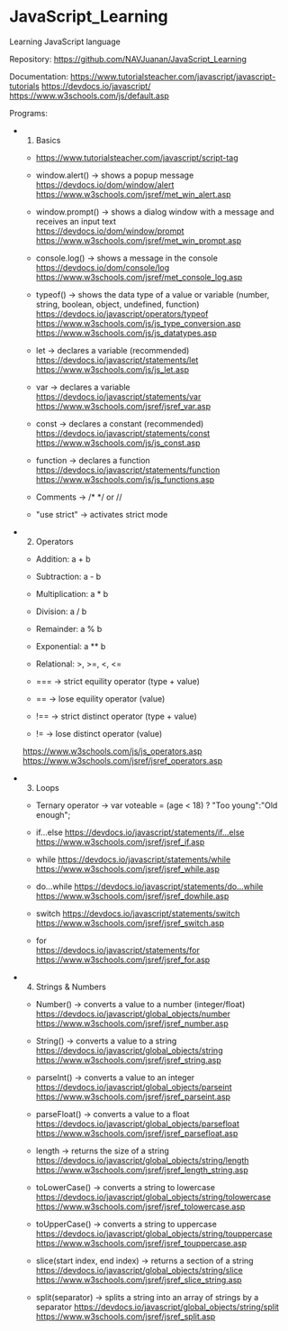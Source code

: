 # JavaScript_Learning
Learning JavaScript language


Repository: https://github.com/NAVJuanan/JavaScript_Learning


Documentation:
	https://www.tutorialsteacher.com/javascript/javascript-tutorials
	https://devdocs.io/javascript/
	https://www.w3schools.com/js/default.asp


Programs:


 - 01. Basics

	- <script> tag in an html file for JavaScript code or file availability
		<script type="text/javascript" src="index.js"></script>
		https://www.tutorialsteacher.com/javascript/script-tag

	- window.alert() -> shows a popup message  
		https://devdocs.io/dom/window/alert
		https://www.w3schools.com/jsref/met_win_alert.asp

	- window.prompt() -> shows a dialog window with a message and receives an input text  
		https://devdocs.io/dom/window/prompt
		https://www.w3schools.com/jsref/met_win_prompt.asp

	- console.log() -> shows a message in the console
		https://devdocs.io/dom/console/log
		https://www.w3schools.com/jsref/met_console_log.asp

	- typeof() -> shows the data type of a value or variable (number, string, boolean, object, undefined, function) 
		https://devdocs.io/javascript/operators/typeof
		https://www.w3schools.com/js/js_type_conversion.asp
		https://www.w3schools.com/js/js_datatypes.asp

	- let -> declares a variable (recommended)
		https://devdocs.io/javascript/statements/let
		https://www.w3schools.com/js/js_let.asp

	- var -> declares a variable  
		https://devdocs.io/javascript/statements/var
		https://www.w3schools.com/jsref/jsref_var.asp

	- const -> declares a constant (recommended) 
		https://devdocs.io/javascript/statements/const
		https://www.w3schools.com/js/js_const.asp

	- function -> declares a function  
		https://devdocs.io/javascript/statements/function
		https://www.w3schools.com/js/js_functions.asp

	- Comments -> /* */ or //

	- "use strict" -> activates strict mode



 - 02. Operators

	- Addition:       a + b
	- Subtraction:    a - b
	- Multiplication: a * b
	- Division:       a / b
	- Remainder:      a % b
	- Exponential:    a ** b

	- Relational: >, >=, <, <=

	- === -> strict equility operator (type + value)
	- == -> lose equility operator (value)
	- !== -> strict distinct operator (type + value)
	- != -> lose distinct operator (value)
	
	https://www.w3schools.com/js/js_operators.asp
	https://www.w3schools.com/jsref/jsref_operators.asp



 - 03. Loops

	- Ternary operator -> var voteable = (age < 18) ? "Too young":"Old enough";

	- if...else
		https://devdocs.io/javascript/statements/if...else
		https://www.w3schools.com/jsref/jsref_if.asp

	- while
		https://devdocs.io/javascript/statements/while
		https://www.w3schools.com/jsref/jsref_while.asp

	- do...while
		https://devdocs.io/javascript/statements/do...while
		https://www.w3schools.com/jsref/jsref_dowhile.asp

	- switch
		https://devdocs.io/javascript/statements/switch
		https://www.w3schools.com/jsref/jsref_switch.asp

	- for	
		https://devdocs.io/javascript/statements/for
		https://www.w3schools.com/jsref/jsref_for.asp



 - 04. Strings & Numbers

	- Number() -> converts a value to a number (integer/float)
		https://devdocs.io/javascript/global_objects/number
		https://www.w3schools.com/jsref/jsref_number.asp

	- String() -> converts a value to a string
		https://devdocs.io/javascript/global_objects/string
		https://www.w3schools.com/jsref/jsref_string.asp

	- parseInt() -> converts a value to an integer
		https://devdocs.io/javascript/global_objects/parseint
		https://www.w3schools.com/jsref/jsref_parseint.asp

	- parseFloat() -> converts a value to a float
		https://devdocs.io/javascript/global_objects/parsefloat
		https://www.w3schools.com/jsref/jsref_parsefloat.asp

	- length -> returns the size of a string
		https://devdocs.io/javascript/global_objects/string/length
		https://www.w3schools.com/jsref/jsref_length_string.asp

	- toLowerCase() -> converts a string to lowercase
		https://devdocs.io/javascript/global_objects/string/tolowercase
		https://www.w3schools.com/jsref/jsref_tolowercase.asp

	- toUpperCase() -> converts a string to uppercase
		https://devdocs.io/javascript/global_objects/string/touppercase
		https://www.w3schools.com/jsref/jsref_touppercase.asp

	- slice(start index, end index) -> returns a section of a string
		https://devdocs.io/javascript/global_objects/string/slice
		https://www.w3schools.com/jsref/jsref_slice_string.asp

	- split(separator) -> splits a string into an array of strings by a separator
		https://devdocs.io/javascript/global_objects/string/split
		https://www.w3schools.com/jsref/jsref_split.asp
